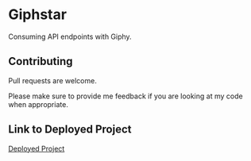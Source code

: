# Giphstar
Consuming API endpoints with Giphy.

## Contributing
Pull requests are welcome. 

Please make sure to provide me feedback if you are looking at my code when appropriate.

## Link to Deployed Project
[Deployed Project](https://kflan-io.github.io/Giphstar)
